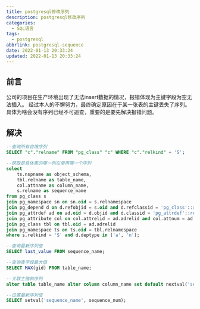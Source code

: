```yaml
---
title: postgresql修改序列
description: postgresql修改序列
categories:
  - SQL语言
tags:
  - postgresql
abbrlink: postgresql-sequence
date: 2022-01-13 20:33:24
updated: 2022-01-13 20:33:24
---
```


## 前言

公司的项目在生产环境出现了无法insert数据的情况，报错体现为主键字段为空无法插入。
经过本人的不懈努力，最终确定原因在于某一张表的主键丢失了序列。
具体为啥会没有序列已经不可追查，重要的是要先解决报错问题。

## 解决

```SQL
--查询所有自增序列
SELECT "c"."relname" FROM "pg_class" "c" WHERE "c"."relkind" = 'S';
```

```SQL
--获取是具体表的哪一列在使用哪一个序列
select
	ts.nspname as object_schema,
	tbl.relname as table_name,
	col.attname as column_name,
	s.relname as sequence_name
from pg_class s
join pg_namespace sn on sn.oid = s.relnamespace
join pg_depend d on d.refobjid = s.oid and d.refclassid = 'pg_class'::regclass
join pg_attrdef ad on ad.oid = d.objid and d.classid = 'pg_attrdef'::regclass
join pg_attribute col on col.attrelid = ad.adrelid and col.attnum = ad.adnum
join pg_class tbl on tbl.oid = ad.adrelid
join pg_namespace ts on ts.oid = tbl.relnamespace
where s.relkind = 'S' and d.deptype in ('a', 'n');
```

```SQL
--查询最新序列值
SELECT last_value FROM sequence_name;
```

```SQL
--查询表字段最大值
SELECT MAX(gid) FROM table_name;
```

```SQL
--关联主键和序列
alter table table_name alter column column_name set default nextval('sequence_name');
```

```SQL
--设置最新序列值
SELECT setval('sequence_name', sequence_num);
```